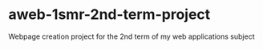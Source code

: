 # aweb-1smr-2nd-term-project

Webpage creation project for the 2nd term of my web applications subject
